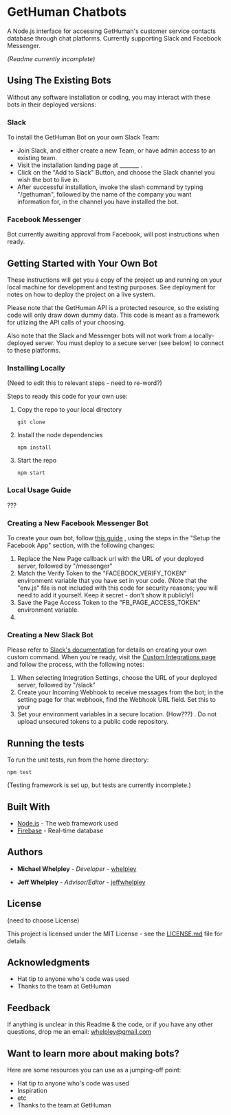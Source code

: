 # GetHuman Chatbots

A Node.js interface for accessing GetHuman's customer service contacts database through chat platforms. Currently supporting Slack and Facebook Messenger.

*(Readme currently incomplete)*

## Using The Existing Bots

Without any software installation or coding, you may interact with these bots in their deployed versions:

### Slack

To install the GetHuman Bot on your own Slack Team:

* Join Slack, and either create a new Team, or have admin access to an existing team.
* Visit the installation landing page at _______ .
* Click on the "Add to Slack" Button, and choose the Slack channel you wish the bot to live in.
* After successful installation, invoke the slash command by typing "/gethuman", followed by the name of the company you want information for, in the channel you have installed the bot.

### Facebook Messenger

Bot currently awaiting approval from Facebook, will post instructions when ready.

## Getting Started with Your Own Bot

These instructions will get you a copy of the project up and running on your local machine for development and testing purposes. See deployment for notes on how to deploy the project on a live system.

Please note that the GetHuman API is a protected resource, so the existing code will only draw down dummy data. This code is meant as a framework for utlizing the API calls of your choosing.

Also note that the Slack and Messenger bots will not work from a locally-deployed server. You must deploy to a secure server (see below) to connect to these platforms.

### Installing Locally

(Need to edit this to relevant steps - need to re-word?)

Steps to ready this code for your own use:

1. Copy the repo to your local directory

    ```
    git clone
    ```
2. Install the node dependencies

    ```
    npm install
    ```
3. Start the repo

    ```
    npm start
    ```

### Local Usage Guide

???


### Creating a New Facebook Messenger Bot

To create your own bot, follow [this guide](https://github.com/jw84/messenger-bot-tutorial) , using the steps in the "Setup the Facebook App" section, with the following changes:

1. Replace the New Page callback url with the URL of your deployed server, followed by "/messenger"
2. Match the Verify Token to the "FACEBOOK_VERIFY_TOKEN" environment variable that you have set in your code. (Note that the "env.js" file is not included with this code for security reasons; you will need to add it yourself. Keep it secret - don't show it publicly!)
3. Save the Page Access Token to the "FB_PAGE_ACCESS_TOKEN" environment variable.
3.

### Creating a New Slack Bot

Please refer to [Slack's documentation](https://api.slack.com/slash-commands) for details on creating your own custom command. When you're ready, visit the [Custom Integrations page](https://api.slack.com/custom-integrations) and follow the process, with the following notes:

1. When selecting Integration Settings, choose the URL of your deployed server, followed by "/slack"
2. Create your Incoming Webhook to receive messages from the bot; in the setting page for that webhook, find the Webhook URL field. Set this to your
3. Set your environment variables in a secure location. (How???) . Do not upload unsecured tokens to a public code repository.


## Running the tests

To run the unit tests, run from the home directory:

```
npm test
```

(Testing framework is set up, but tests are currently incomplete.)

## Built With

* [Node.js](https://www.npmjs.com/) - The web framework used
* [Firebase](https://firebase.google.com/) - Real-time database

## Authors

* **Michael Whelpley** - *Developer* - [whelpley](https://github.com/whelpley)

* **Jeff Whelpley** - *Advisor/Editor* - [jeffwhelpley](https://github.com/jeffwhelpley)

## License

(need to choose License)

This project is licensed under the MIT License - see the [LICENSE.md](LICENSE.md) file for details

## Acknowledgments

* Hat tip to anyone who's code was used
* Thanks to the team at GetHuman

## Feedback

If anything is unclear in this Readme & the code, or if you have any other questions, drop me an email: whelpley@gmail.com

## Want to learn more about making bots?

Here are some resources you can use as a jumping-off point:

* Hat tip to anyone who's code was used
* Inspiration
* etc
* Thanks to the team at GetHuman
